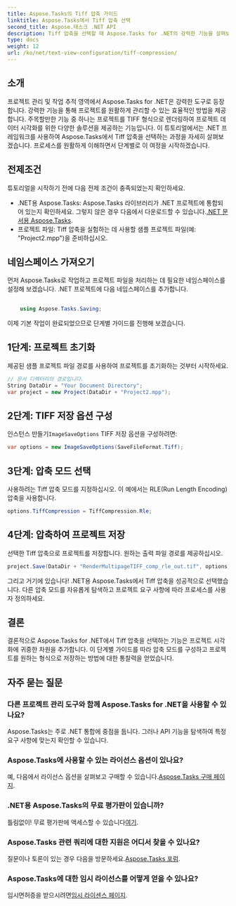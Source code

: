 ```yaml
---
title: Aspose.Tasks의 Tiff 압축 가이드
linktitle: Aspose.Tasks에서 Tiff 압축 선택
second_title: Aspose.태스크 .NET API
description: Tiff 압축을 선택할 때 Aspose.Tasks for .NET의 강력한 기능을 살펴보세요. 효율적인 프로젝트 시각화를 위한 단계별 가이드를 따르세요.
type: docs
weight: 12
url: /ko/net/text-view-configuration/tiff-compression/
---
```

## 소개
프로젝트 관리 및 작업 추적 영역에서 Aspose.Tasks for .NET은 강력한 도구로 등장합니다. 강력한 기능을 통해 프로젝트를 원활하게 관리할 수 있는 효율적인 방법을 제공합니다. 주목할만한 기능 중 하나는 프로젝트를 TIFF 형식으로 렌더링하여 프로젝트 데이터 시각화를 위한 다양한 솔루션을 제공하는 기능입니다. 이 튜토리얼에서는 .NET 프레임워크를 사용하여 Aspose.Tasks에서 Tiff 압축을 선택하는 과정을 자세히 살펴보겠습니다. 프로세스를 원활하게 이해하면서 단계별로 이 여정을 시작하겠습니다.
## 전제조건
튜토리얼을 시작하기 전에 다음 전제 조건이 충족되었는지 확인하세요.
-  .NET용 Aspose.Tasks: Aspose.Tasks 라이브러리가 .NET 프로젝트에 통합되어 있는지 확인하세요. 그렇지 않은 경우 다음에서 다운로드할 수 있습니다.[.NET 문서용 Aspose.Tasks](https://reference.aspose.com/tasks/net/).
- 프로젝트 파일: Tiff 압축을 실험하는 데 사용할 샘플 프로젝트 파일(예: "Project2.mpp")을 준비하십시오.
## 네임스페이스 가져오기
먼저 Aspose.Tasks로 작업하고 프로젝트 파일을 처리하는 데 필요한 네임스페이스를 설정해 보겠습니다. .NET 프로젝트에 다음 네임스페이스를 추가합니다.
```csharp
    
    using Aspose.Tasks.Saving;
```
이제 기본 작업이 완료되었으므로 단계별 가이드를 진행해 보겠습니다.
## 1단계: 프로젝트 초기화
제공된 샘플 프로젝트 파일 경로를 사용하여 프로젝트를 초기화하는 것부터 시작하세요.
```csharp
// 문서 디렉터리의 경로입니다.
String DataDir = "Your Document Directory";
var project = new Project(DataDir + "Project2.mpp");
```
## 2단계: TIFF 저장 옵션 구성
 인스턴스 만들기`ImageSaveOptions` TIFF 저장 옵션을 구성하려면:
```csharp
var options = new ImageSaveOptions(SaveFileFormat.Tiff);
```
## 3단계: 압축 모드 선택
사용하려는 Tiff 압축 모드를 지정하십시오. 이 예에서는 RLE(Run Length Encoding) 압축을 사용합니다.
```csharp
options.TiffCompression = TiffCompression.Rle;
```
## 4단계: 압축하여 프로젝트 저장
선택한 Tiff 압축으로 프로젝트를 저장합니다. 원하는 출력 파일 경로를 제공하십시오.
```csharp
project.Save(DataDir + "RenderMultipageTIFF_comp_rle_out.tif", options);
```
그리고 거기에 있습니다! .NET용 Aspose.Tasks에서 Tiff 압축을 성공적으로 선택했습니다. 다른 압축 모드를 자유롭게 탐색하고 프로젝트 요구 사항에 따라 프로세스를 사용자 정의하세요.
## 결론
결론적으로 Aspose.Tasks for .NET에서 Tiff 압축을 선택하는 기능은 프로젝트 시각화에 귀중한 차원을 추가합니다. 이 단계별 가이드를 따라 압축 모드를 구성하고 프로젝트를 원하는 형식으로 저장하는 방법에 대한 통찰력을 얻었습니다.
## 자주 묻는 질문
### 다른 프로젝트 관리 도구와 함께 Aspose.Tasks for .NET을 사용할 수 있나요?
Aspose.Tasks는 주로 .NET 통합에 중점을 둡니다. 그러나 API 기능을 탐색하여 특정 요구 사항에 맞는지 확인할 수 있습니다.
### Aspose.Tasks에 사용할 수 있는 라이선스 옵션이 있나요?
 예, 다음에서 라이선스 옵션을 살펴보고 구매할 수 있습니다.[Aspose.Tasks 구매 페이지](https://purchase.aspose.com/buy).
### .NET용 Aspose.Tasks의 무료 평가판이 있습니까?
 틀림없이! 무료 평가판에 액세스할 수 있습니다[여기](https://releases.aspose.com/).
### Aspose.Tasks 관련 쿼리에 대한 지원은 어디서 찾을 수 있나요?
 질문이나 토론이 있는 경우 다음을 방문하세요.[Aspose.Tasks 포럼](https://forum.aspose.com/c/tasks/15).
### Aspose.Tasks에 대한 임시 라이선스를 어떻게 얻을 수 있나요?
 임시면허증을 받으시려면[임시 라이센스 페이지](https://purchase.aspose.com/temporary-license/).